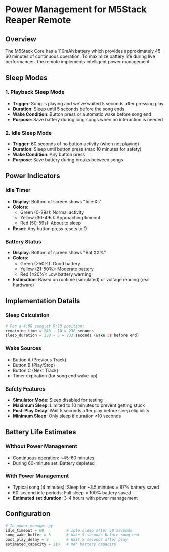 # Power Management for M5Stack Reaper Remote

## Overview
The M5Stack Core has a 110mAh battery which provides approximately 45-60 minutes of continuous operation. To maximize battery life during live performances, the remote implements intelligent power management.

## Sleep Modes

### 1. Playback Sleep Mode
- **Trigger**: Song is playing and we've waited 5 seconds after pressing play
- **Duration**: Sleep until 5 seconds before the song ends
- **Wake Condition**: Button press or automatic wake before song end
- **Purpose**: Save battery during long songs when no interaction is needed

### 2. Idle Sleep Mode  
- **Trigger**: 60 seconds of no button activity (when not playing)
- **Duration**: Sleep until button press (max 10 minutes for safety)
- **Wake Condition**: Any button press
- **Purpose**: Save battery during breaks between songs

## Power Indicators

### Idle Timer
- **Display**: Bottom of screen shows "Idle:Xs"
- **Colors**: 
  - Green (0-29s): Normal activity
  - Yellow (30-49s): Approaching timeout
  - Red (50-59s): About to sleep
- **Reset**: Any button press resets to 0

### Battery Status
- **Display**: Bottom of screen shows "Bat:XX%"
- **Colors**:
  - Green (>50%): Good battery
  - Yellow (21-50%): Moderate battery
  - Red (≤20%): Low battery warning
- **Estimation**: Based on runtime (simulated) or voltage reading (real hardware)

## Implementation Details

### Sleep Calculation
```python
# For a 4:08 song at 0:10 position:
remaining_time = 248 - 10 = 238 seconds
sleep_duration = 238 - 5 = 233 seconds (wake 5s before end)
```

### Wake Sources
- Button A (Previous Track)
- Button B (Play/Stop)  
- Button C (Next Track)
- Timer expiration (for song end wake-up)

### Safety Features
- **Simulator Mode**: Sleep disabled for testing
- **Maximum Sleep**: Limited to 10 minutes to prevent getting stuck
- **Post-Play Delay**: Wait 5 seconds after play before sleep eligibility
- **Minimum Sleep**: Only sleep if duration ≥10 seconds

## Battery Life Estimates

### Without Power Management
- Continuous operation: ~45-60 minutes
- During 60-minute set: Battery depleted

### With Power Management  
- Typical song (4 minutes): Sleep for ~3.5 minutes = 87% battery saved
- 60-second idle periods: Full sleep = 100% battery saved
- **Estimated set duration**: 3-4 hours with power management

## Configuration
```python
# In power_manager.py
idle_timeout = 60          # Idle sleep after 60 seconds
song_wake_buffer = 5       # Wake 5 seconds before song end
post_play_delay = 5        # Wait 5 seconds after play
estimated_capacity = 110   # mAh battery capacity
```
